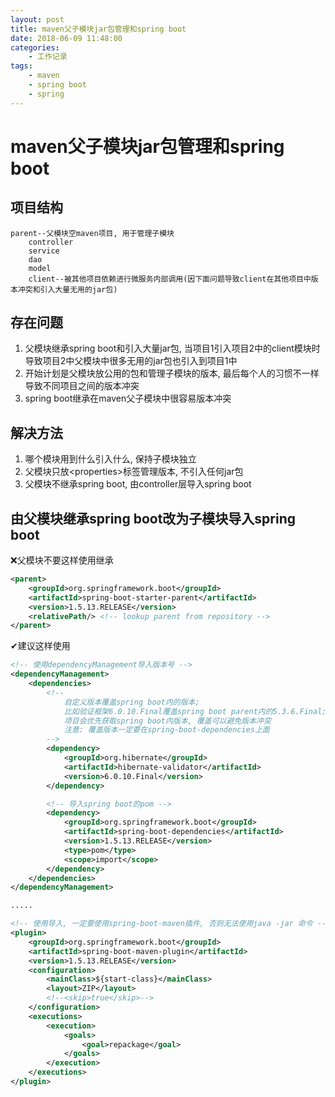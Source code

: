 ```yaml
---
layout: post
title: maven父子模块jar包管理和spring boot
date: 2018-06-09 11:48:00
categories:
    - 工作记录
tags:
    - maven
    - spring boot
    - spring
---
```


# maven父子模块jar包管理和spring boot

## 项目结构

~~~text
parent--父模块空maven项目, 用于管理子模块
    controller
    service
    dao
    model
    client--被其他项目依赖进行微服务内部调用(因下面问题导致client在其他项目中版本冲突和引入大量无用的jar包)
~~~

## 存在问题

1. 父模块继承spring boot和引入大量jar包, 当项目1引入项目2中的client模块时导致项目2中父模块中很多无用的jar包也引入到项目1中
2. 开始计划是父模块放公用的包和管理子模块的版本, 最后每个人的习惯不一样导致不同项目之间的版本冲突
3. spring boot继承在maven父子模块中很容易版本冲突

## 解决方法

1. 哪个模块用到什么引入什么, 保持子模块独立
2. 父模块只放\<properties\>标签管理版本, 不引入任何jar包
3. 父模块不继承spring boot, 由controller层导入spring boot

## 由父模块继承spring boot改为子模块导入spring boot

❌父模块不要这样使用继承

~~~xml
<parent>
    <groupId>org.springframework.boot</groupId>
    <artifactId>spring-boot-starter-parent</artifactId>
    <version>1.5.13.RELEASE</version>
    <relativePath/> <!-- lookup parent from repository -->
</parent>
~~~

✔建议这样使用

~~~xml
<!-- 使用dependencyManagement导入版本号 -->
<dependencyManagement>
    <dependencies>
        <!-- 
            自定义版本覆盖spring boot内的版本;
            比如验证框架6.0.10.Final覆盖spring boot parent内的5.3.6.Final;
            项目会优先获取spring boot内版本, 覆盖可以避免版本冲突
            注意: 覆盖版本一定要在spring-boot-dependencies上面
        -->
        <dependency>
            <groupId>org.hibernate</groupId>
            <artifactId>hibernate-validator</artifactId>
            <version>6.0.10.Final</version>
        </dependency>

        <!-- 导入spring boot的pom -->
        <dependency>
            <groupId>org.springframework.boot</groupId>
            <artifactId>spring-boot-dependencies</artifactId>
            <version>1.5.13.RELEASE</version>
            <type>pom</type>
            <scope>import</scope>
        </dependency>
    </dependencies>
</dependencyManagement>

.....

<!-- 使用导入, 一定要使用spring-boot-maven插件, 否则无法使用java -jar 命令 -->
<plugin>
    <groupId>org.springframework.boot</groupId>
    <artifactId>spring-boot-maven-plugin</artifactId>
    <version>1.5.13.RELEASE</version>
    <configuration>
        <mainClass>${start-class}</mainClass>
        <layout>ZIP</layout>
        <!--<skip>true</skip>-->
    </configuration>
    <executions>
        <execution>
            <goals>
                <goal>repackage</goal>
            </goals>
        </execution>
    </executions>
</plugin>
~~~